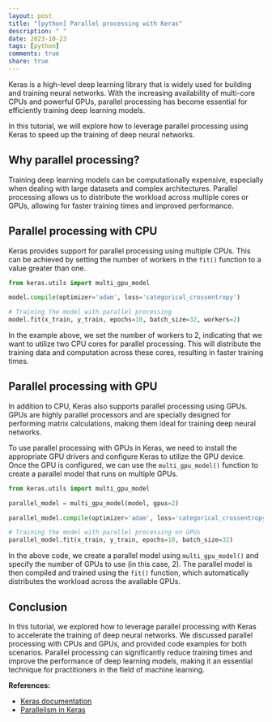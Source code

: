 ```yaml
---
layout: post
title: "[python] Parallel processing with Keras"
description: " "
date: 2023-10-23
tags: [python]
comments: true
share: true
---
```


Keras is a high-level deep learning library that is widely used for building and training neural networks. With the increasing availability of multi-core CPUs and powerful GPUs, parallel processing has become essential for efficiently training deep learning models.

In this tutorial, we will explore how to leverage parallel processing using Keras to speed up the training of deep neural networks.

## Why parallel processing?

Training deep learning models can be computationally expensive, especially when dealing with large datasets and complex architectures. Parallel processing allows us to distribute the workload across multiple cores or GPUs, allowing for faster training times and improved performance.

## Parallel processing with CPU

Keras provides support for parallel processing using multiple CPUs. This can be achieved by setting the number of workers in the `fit()` function to a value greater than one.

```python
from keras.utils import multi_gpu_model

model.compile(optimizer='adam', loss='categorical_crossentropy')

# Training the model with parallel processing
model.fit(x_train, y_train, epochs=10, batch_size=32, workers=2)
```

In the example above, we set the number of workers to 2, indicating that we want to utilize two CPU cores for parallel processing. This will distribute the training data and computation across these cores, resulting in faster training times.

## Parallel processing with GPU

In addition to CPU, Keras also supports parallel processing using GPUs. GPUs are highly parallel processors and are specially designed for performing matrix calculations, making them ideal for training deep neural networks.

To use parallel processing with GPUs in Keras, we need to install the appropriate GPU drivers and configure Keras to utilize the GPU device. Once the GPU is configured, we can use the `multi_gpu_model()` function to create a parallel model that runs on multiple GPUs.

```python
from keras.utils import multi_gpu_model

parallel_model = multi_gpu_model(model, gpus=2)

parallel_model.compile(optimizer='adam', loss='categorical_crossentropy')

# Training the model with parallel processing on GPUs
parallel_model.fit(x_train, y_train, epochs=10, batch_size=32)
```

In the above code, we create a parallel model using `multi_gpu_model()` and specify the number of GPUs to use (in this case, 2). The parallel model is then compiled and trained using the `fit()` function, which automatically distributes the workload across the available GPUs.

## Conclusion

In this tutorial, we explored how to leverage parallel processing with Keras to accelerate the training of deep neural networks. We discussed parallel processing with CPUs and GPUs, and provided code examples for both scenarios. Parallel processing can significantly reduce training times and improve the performance of deep learning models, making it an essential technique for practitioners in the field of machine learning.

**References:**
- [Keras documentation](https://keras.io/)
- [Parallelism in Keras](https://keras.io/guides/distributed_training/)